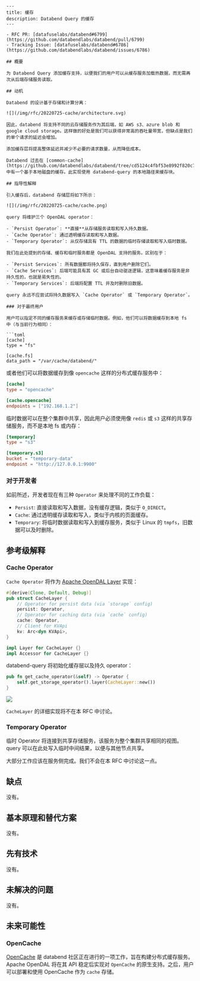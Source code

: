 ```
---
title: 缓存
description: Databend Query 的缓存
---

- RFC PR: [datafuselabs/databend#6799](https://github.com/databendlabs/databend/pull/6799)
- Tracking Issue: [datafuselabs/databend#6786](https://github.com/databendlabs/databend/issues/6786)

## 概要

为 Databend Query 添加缓存支持，以便我们的用户可以从缓存服务加载热数据，而无需再次从后端存储服务读取。

## 动机

Databend 的设计基于存储和计算分离：

![](/img/rfc/20220725-cache/architecture.svg)

因此，databend 将支持不同的云存储服务作为其后端，如 AWS s3、azure blob 和 google cloud storage。这样做的好处是我们可以获得非常高的吞吐量带宽，但缺点是我们的单个请求的延迟会增加。

添加缓存层将提高整体延迟并减少不必要的请求数量，从而降低成本。

Databend 过去在 [common-cache](https://github.com/databendlabs/databend/tree/cd5124c4fbf53e8992f820c7b0a0fbc6442876e6/common/cache) 中有一个基于本地磁盘的缓存。此实现使用 databend-query 的本地路径来缓存块。

## 指导性解释

引入缓存后，databend 存储层将如下所示：

![](/img/rfc/20220725-cache/cache.png)

query 将维护三个 OpenDAL operator：

- `Persist Operator`: **直接**从存储服务读取和写入持久数据。
- `Cache Operator`: 通过透明缓存读取和写入数据。
- `Temporary Operator`: 从仅存储具有 TTL 的数据的临时存储读取和写入临时数据。

我们在此处提到的存储、缓存和临时服务都是 OpenDAL 支持的服务。区别在于：

- `Persist Services`: 所有数据都将持久保存，直到用户删除它们。
- `Cache Services`: 后端可能具有其 GC 或后台自动驱逐逻辑，这意味着缓存服务是非持久性的，也就是易失性的。
- `Temporary Services`: 后端将配置 TTL 并及时删除旧数据。

query 永远不应尝试将持久数据写入 `Cache Operator` 或 `Temporary Operator`。

### 对于最终用户

用户可以指定不同的缓存服务来缓存或存储临时数据。例如，他们可以将数据缓存到本地 fs 中（与当前行为相同）：

```toml
[cache]
type = "fs"

[cache.fs]
data_path = "/var/cache/databend/"
```

或者他们可以将数据缓存到像 `opencache` 这样的分布式缓存服务中：

```toml
[cache]
type = "opencache"

[cache.opencache]
endpoints = ["192.168.1.2"]
```

临时数据可以在整个集群中共享，因此用户必须使用像 `redis` 或 `s3` 这样的共享存储服务，而不是本地 fs 或内存：

```toml
[temporary]
type = "s3"

[temporary.s3]
bucket = "temporary-data"
endpoint = "http://127.0.0.1:9900"
```

### 对于开发者

如前所述，开发者现在有三种 `Operator` 来处理不同的工作负载：

- `Persist`: 直接读取和写入数据，没有缓存逻辑，类似于 `O_DIRECT`。
- `Cache`: 通过透明缓存读取和写入，类似于内核的页面缓存。
- `Temporary`: 将临时数据读取和写入到缓存服务，类似于 Linux 的 `tmpfs`，旧数据可以及时删除。

## 参考级解释

### Cache Operator

`Cache Operator` 将作为 [Apache OpenDAL Layer](https://docs.rs/opendal/0.11.2/opendal/trait.Layer.html) 实现：

```rust
#[derive(Clone, Default, Debug)]
pub struct CacheLayer {
    // Operator for persist data (via `storage` config)
    persist: Operator,
    // Operator for caching data (via `cache` config)
    cache: Operator,
    // Client for KVApi
    kv: Arc<dyn KVApi>,
}

impl Layer for CacheLayer {}
impl Accessor for CacheLayer {}
```

databend-query 将初始化缓存层以及持久 operator：

```rust
pub fn get_cache_operator(&self) -> Operator {
    self.get_storage_operator().layer(CacheLayer::new())
}
```

![](/img/rfc/20220725-cache/cache-operator.png)

`CacheLayer` 的详细实现将不在本 RFC 中讨论。

### Temporary Operator

临时 Operator 将连接到共享存储服务，该服务为整个集群共享相同的视图。query 可以在此处写入临时中间结果，以便与其他节点共享。

大部分工作应该在服务侧完成。我们不会在本 RFC 中讨论这一点。

## 缺点

没有。

## 基本原理和替代方案

没有。

## 先有技术

没有。

## 未解决的问题

没有。

## 未来可能性

### OpenCache

[OpenCache](https://github.com/databendlabs/opencache) 是 databend 社区正在进行的一项工作，旨在构建分布式缓存服务。Apache OpenDAL 将在其 API 稳定后实现对 `OpenCache` 的原生支持。之后，用户可以部署和使用 OpenCache 作为 `cache` 存储。
```